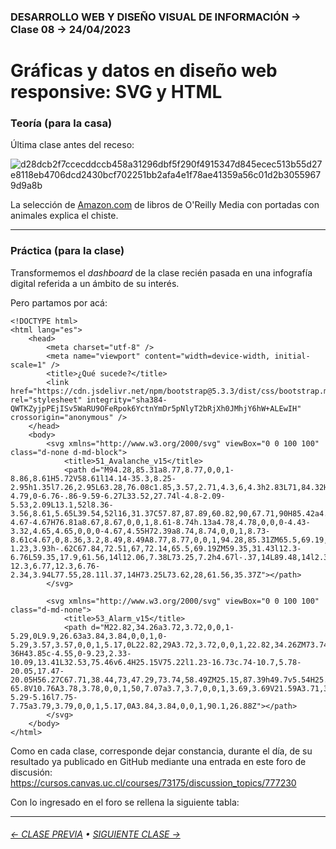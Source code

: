 ### DESARROLLO WEB Y DISEÑO VISUAL DE INFORMACIÓN → Clase 08 → 24/04/2023

# Gráficas y datos en diseño web responsive: SVG y HTML

### Teoría (para la casa)

Última clase antes del receso: 

![d28dcb2f7ccecddccb458a31296dbf5f290f4915347d845ecec513b55d27e8118eb4706dcd2430bcf702251bb2afa4e1f78ae41359a56c01d2b30559679d9a8b](https://github.com/profesorfaco/dno097-2024/assets/7999767/d3b91d8a-70b3-4383-b72a-cdc26d58720e)

La selección de [Amazon.com](https://www.amazon.com/stores/page/9C16F96E-56F1-40F9-98B3-73CE44D45CB7) de libros de O'Reilly Media con portadas con animales explica el chiste.

- - - - - - - - - - - - - - 

### Práctica (para la clase)

Transformemos el *dashboard* de la clase recién pasada en una infografía digital referida a un ámbito de su interés.

Pero partamos por acá:

```
<!DOCTYPE html>
<html lang="es">
    <head>
        <meta charset="utf-8" />
        <meta name="viewport" content="width=device-width, initial-scale=1" />
        <title>¿Qué sucede?</title>
        <link href="https://cdn.jsdelivr.net/npm/bootstrap@5.3.3/dist/css/bootstrap.min.css" rel="stylesheet" integrity="sha384-QWTKZyjpPEjISv5WaRU9OFeRpok6YctnYmDr5pNlyT2bRjXh0JMhjY6hW+ALEwIH" crossorigin="anonymous" />
    </head>
    <body>
        <svg xmlns="http://www.w3.org/2000/svg" viewBox="0 0 100 100" class="d-none d-md-block">
            <title>51_Avalanche_v15</title>
            <path d="M94.28,85.31a8.77,8.77,0,0,1-8.86,8.61H5.72V58.61l14.14-35.3,8.25-2.95h1.35l7.26,2.95L63.28,76.08c1.85,3.57,2.71,4.3,6,4.3h2.83L71,84.32H68.94c-4.79,0-6.76-.86-9.59-6.27L33.52,27.74l-4.8-2.09-5.53,2.09L13.1,52l8.36-3.56,8.61,5.65L39.54,52l16,31.37C57.87,87.89,60.82,90,67.71,90H85.42a4.68,4.68,0,1,0-4.67-4.67H76.81a8.67,8.67,0,0,1,8.61-8.74h.13a4.78,4.78,0,0,0-4.43-3.32,4.65,4.65,0,0,0-4.67,4.55H72.39a8.74,8.74,0,0,1,8.73-8.61c4.67,0,8.36,3.2,8.49,8.49A8.77,8.77,0,0,1,94.28,85.31ZM65.5,69.19,54.92,48h1.72l5.78,5.65,6.89,13.78a1.62,1.62,0,0,0,1.85,1.11h1.6l-1.23,3.93h-.62C67.84,72.51,67,72.14,65.5,69.19ZM59.35,31.43l12.3-6.76L59.35,17.9,61.56,14l12.06,7.38L73.25,7.2h4.67l-.37,14L89.48,14l2.34,3.94-12.3,6.77,12.3,6.76-2.34,3.94L77.55,28.11l.37,14H73.25L73.62,28,61.56,35.37Z"></path>
        </svg>

        <svg xmlns="http://www.w3.org/2000/svg" viewBox="0 0 100 100" class="d-md-none">
            <title>53_Alarm_v15</title>
            <path d="M22.82,34.26a3.72,3.72,0,0,1-5.29,0L9.9,26.63a3.84,3.84,0,0,1,0-5.29,3.57,3.57,0,0,1,5.17,0L22.82,29A3.72,3.72,0,0,1,22.82,34.26ZM73.74,58.49l1.11,16.73v6.64H50v-36H43.85c-4.55,0-9.23,2.33-10.09,13.41L32.53,75.46v6.4H25.15V75.22l1.23-16.73c.74-10.7,5.78-20.05,17.47-20.05H56.27C67.71,38.44,73,47.29,73.74,58.49ZM25.15,87.39h49.7v5.54H25.15Zm21.16-65.8V10.76A3.78,3.78,0,0,1,50,7.07a3.7,3.7,0,0,1,3.69,3.69V21.59A3.71,3.71,0,0,1,50,25.28,3.79,3.79,0,0,1,46.31,21.59ZM90.1,26.88,82.47,34.5a3.69,3.69,0,1,1-5.29-5.16l7.75-7.75a3.79,3.79,0,0,1,5.17,0A3.84,3.84,0,0,1,90.1,26.88Z"></path>
        </svg>
    </body>
</html>
```

Como en cada clase, corresponde dejar constancia, durante el día, de su resultado ya publicado en GitHub mediante una entrada en este foro de discusión: https://cursos.canvas.uc.cl/courses/73175/discussion_topics/777230

Con lo ingresado en el foro se rellena la siguiente tabla:



- - - - - - - 

###### [← CLASE PREVIA](https://github.com/profesorfaco/dno097-2024/tree/main/clase-07) • [SIGUIENTE CLASE →](https://github.com/profesorfaco/dno097-2024/tree/main/clase-10)
